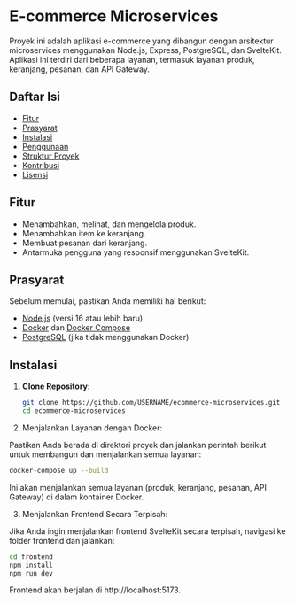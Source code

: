 # E-commerce Microservices

Proyek ini adalah aplikasi e-commerce yang dibangun dengan arsitektur microservices menggunakan Node.js, Express, PostgreSQL, dan SvelteKit. Aplikasi ini terdiri dari beberapa layanan, termasuk layanan produk, keranjang, pesanan, dan API Gateway.

## Daftar Isi

- [Fitur](#fitur)
- [Prasyarat](#prasyarat)
- [Instalasi](#instalasi)
- [Penggunaan](#penggunaan)
- [Struktur Proyek](#struktur-proyek)
- [Kontribusi](#kontribusi)
- [Lisensi](#lisensi)

## Fitur

- Menambahkan, melihat, dan mengelola produk.
- Menambahkan item ke keranjang.
- Membuat pesanan dari keranjang.
- Antarmuka pengguna yang responsif menggunakan SvelteKit.

## Prasyarat

Sebelum memulai, pastikan Anda memiliki hal berikut:

- [Node.js](https://nodejs.org/) (versi 16 atau lebih baru)
- [Docker](https://www.docker.com/) dan [Docker Compose](https://docs.docker.com/compose/)
- [PostgreSQL](https://www.postgresql.org/) (jika tidak menggunakan Docker)

## Instalasi

1. **Clone Repository**:

   ```bash
   git clone https://github.com/USERNAME/ecommerce-microservices.git
   cd ecommerce-microservices
   ```

2. Menjalankan Layanan dengan Docker:

Pastikan Anda berada di direktori proyek dan jalankan perintah berikut untuk membangun dan menjalankan semua layanan:

```bash
docker-compose up --build
```

Ini akan menjalankan semua layanan (produk, keranjang, pesanan, API Gateway) di dalam kontainer Docker.

3. Menjalankan Frontend Secara Terpisah:

Jika Anda ingin menjalankan frontend SvelteKit secara terpisah, navigasi ke folder frontend dan jalankan:

```bash
cd frontend
npm install
npm run dev
```

Frontend akan berjalan di http://localhost:5173.
